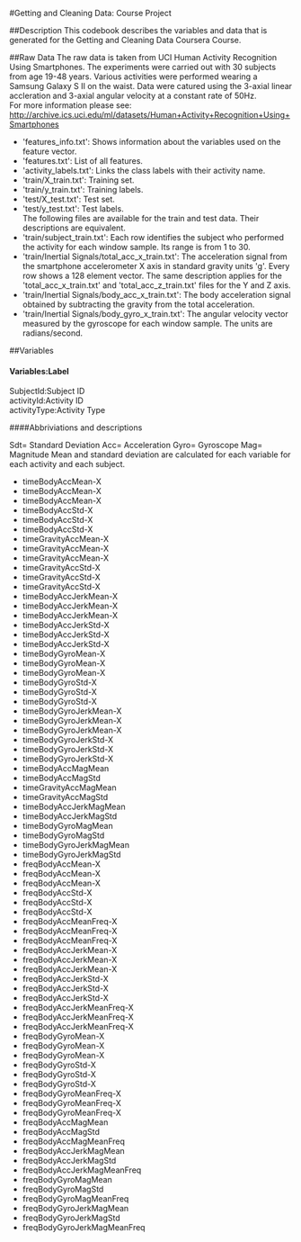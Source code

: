 #Getting and Cleaning Data: Course Project

##Description
This codebook describes the variables and data that is generated for the Getting and Cleaning Data Coursera Course.

##Raw Data
The raw data is taken from UCI Human Activity Recognition Using Smartphones. The experiments were carried out with 30 subjects from age 19-48 years.  Various activities were performed wearing a Samsung Galaxy S II on the waist.  Data were catured using the 3-axial linear accleration and 3-axial angular velocity at a constant rate of 50Hz.  
For more information please see:
http://archive.ics.uci.edu/ml/datasets/Human+Activity+Recognition+Using+Smartphones

- 'features_info.txt': Shows information about the variables used on the feature vector. <br/>
- 'features.txt': List of all features. <br/>
- 'activity_labels.txt': Links the class labels with their activity name.  <br/>
- 'train/X_train.txt': Training set.<br/>
- 'train/y_train.txt': Training labels.<br/>
- 'test/X_test.txt': Test set.<br/>
- 'test/y_test.txt': Test labels.<br/>
The following files are available for the train and test data. Their descriptions are equivalent. <br/>
- 'train/subject_train.txt': Each row identifies the subject who performed the activity for each window sample. Its range is from 1 to 30. <br/>
- 'train/Inertial Signals/total_acc_x_train.txt': The acceleration signal from the smartphone accelerometer X axis in standard gravity units 'g'. Every row shows a 128 element vector. The same description applies for the 'total_acc_x_train.txt' and 'total_acc_z_train.txt' files for the Y and Z axis. <br/>
- 'train/Inertial Signals/body_acc_x_train.txt': The body acceleration signal obtained by subtracting the gravity from the total acceleration. <br/>
- 'train/Inertial Signals/body_gyro_x_train.txt': The angular velocity vector measured by the gyroscope for each window sample. The units are radians/second. <br/>

##Variables

#### Variables:Label			
 SubjectId:Subject ID          
 activityId:Activity ID 	
 activityType:Activity Type	

####Abbriviations and descriptions <br/>

Sdt= Standard Deviation
Acc= Acceleration
Gyro= Gyroscope
Mag= Magnitude
Mean and standard deviation are calculated for each variable for each activity and each subject.
<ul>
<li>timeBodyAccMean-X</li>           <li>timeBodyAccMean-X</li>          
<li>timeBodyAccMean-X</li>           <li>timeBodyAccStd-X</li>           
<li>timeBodyAccStd-X</li>            <li>timeBodyAccStd-X</li>           
<li>timeGravityAccMean-X</li>        <li>timeGravityAccMean-X</li>       
<li>timeGravityAccMean-X</li>        <li>timeGravityAccStd-X</li>        
<li>timeGravityAccStd-X</li>         <li>timeGravityAccStd-X</li>        
<li>timeBodyAccJerkMean-X</li>       <li>timeBodyAccJerkMean-X</li>      
<li>timeBodyAccJerkMean-X</li>       <li>timeBodyAccJerkStd-X</li>       
<li>timeBodyAccJerkStd-X</li>        <li>timeBodyAccJerkStd-X</li>       
<li>timeBodyGyroMean-X</li>          <li>timeBodyGyroMean-X</li>         
<li>timeBodyGyroMean-X</li>          <li>timeBodyGyroStd-X</li>          
<li>timeBodyGyroStd-X</li>           <li>timeBodyGyroStd-X</li>          
<li>timeBodyGyroJerkMean-X</li>      <li>timeBodyGyroJerkMean-X</li>     
<li>timeBodyGyroJerkMean-X</li>      <li>timeBodyGyroJerkStd-X</li>      
<li>timeBodyGyroJerkStd-X</li>       <li>timeBodyGyroJerkStd-X</li>      
<li>timeBodyAccMagMean</li>           <li>timeBodyAccMagStd</li>           
<li>timeGravityAccMagMean</li>        <li>timeGravityAccMagStd</li>        
<li>timeBodyAccJerkMagMean</li>       <li>timeBodyAccJerkMagStd</li>       
<li>timeBodyGyroMagMean</li>          <li>timeBodyGyroMagStd</li>          
<li>timeBodyGyroJerkMagMean</li>      <li>timeBodyGyroJerkMagStd</li>      
<li>freqBodyAccMean-X</li>           <li>freqBodyAccMean-X</li>          
<li>freqBodyAccMean-X</li>           <li>freqBodyAccStd-X</li>           
<li>freqBodyAccStd-X</li>            <li>freqBodyAccStd-X</li>           
<li>freqBodyAccMeanFreq-X</li>       <li>freqBodyAccMeanFreq-X</li>      
<li>freqBodyAccMeanFreq-X</li>       <li>freqBodyAccJerkMean-X</li>      
<li>freqBodyAccJerkMean-X</li>       <li>freqBodyAccJerkMean-X</li>      
<li>freqBodyAccJerkStd-X</li>        <li>freqBodyAccJerkStd-X</li>       
<li>freqBodyAccJerkStd-X</li>        <li>freqBodyAccJerkMeanFreq-X</li>  
<li>freqBodyAccJerkMeanFreq-X</li>   <li>freqBodyAccJerkMeanFreq-X</li>  
<li>freqBodyGyroMean-X</li>           <li>freqBodyGyroMean-X</li>         
<li>freqBodyGyroMean-X</li>          <li>freqBodyGyroStd-X</li>          
<li>freqBodyGyroStd-X</li>           <li>freqBodyGyroStd-X</li>          
<li>freqBodyGyroMeanFreq-X</li>      <li>freqBodyGyroMeanFreq-X</li>     
<li>freqBodyGyroMeanFreq-X</li>      <li>freqBodyAccMagMean</li>         
<li>freqBodyAccMagStd</li>           <li>freqBodyAccMagMeanFreq</li>     
<li>freqBodyAccJerkMagMean</li>      <li>freqBodyAccJerkMagStd</li>      
<li>freqBodyAccJerkMagMeanFreq</li>  <li>freqBodyGyroMagMean</li>        
<li>freqBodyGyroMagStd</li>          <li>freqBodyGyroMagMeanFreq</li>    
<li>freqBodyGyroJerkMagMean</li>     <li>freqBodyGyroJerkMagStd</li>     
<li>freqBodyGyroJerkMagMeanFreq</li> 
</ul>  
